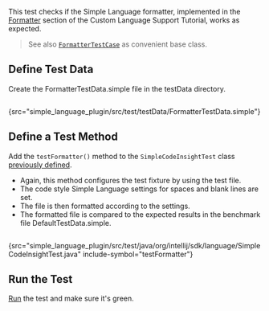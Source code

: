 [//]: # (title: 5. Formatter Test)

<!-- Copyright 2000-2021 JetBrains s.r.o. and other contributors. Use of this source code is governed by the Apache 2.0 license that can be found in the LICENSE file. -->

This test checks if the Simple Language formatter, implemented in the [Formatter](formatter.md) section of the Custom Language Support Tutorial, works as expected.

 >  See also [`FormatterTestCase`](upsource:///platform/testFramework/src/com/intellij/psi/formatter/FormatterTestCase.java) as convenient base class.

## Define Test Data
Create the <path>FormatterTestData.simple</path> file in the <path>testData</path> directory.

```bash
```
{src="simple_language_plugin/src/test/testData/FormatterTestData.simple"}

## Define a Test Method
Add the `testFormatter()` method to the `SimpleCodeInsightTest` class [previously defined](completion_test.md#define-a-test).
* Again, this method configures the test fixture by using the test file.
* The code style Simple Language settings for spaces and blank lines are set.
* The file is then formatted according to the settings.
* The formatted file is compared to the expected results in the benchmark file <path>DefaultTestData.simple</path>.

```java
```
{src="simple_language_plugin/src/test/java/org/intellij/sdk/language/SimpleCodeInsightTest.java" include-symbol="testFormatter"}

## Run the Test
[Run](completion_test.md#run-the-test) the test and make sure it's green.
